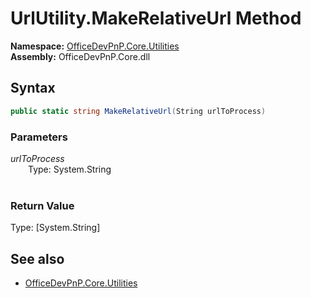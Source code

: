 # UrlUtility.MakeRelativeUrl Method  
**Namespace:** [OfficeDevPnP.Core.Utilities](OfficeDevPnP.Core.Utilities.md)  
**Assembly:** OfficeDevPnP.Core.dll  
## Syntax
```C#
public static string MakeRelativeUrl(String urlToProcess)
```
### Parameters
*urlToProcess*  
&emsp;&emsp;Type: System.String  
&emsp;&emsp;  
  
### Return Value
Type: [System.String]  

## See also
- [OfficeDevPnP.Core.Utilities](OfficeDevPnP.Core.Utilities.md)

